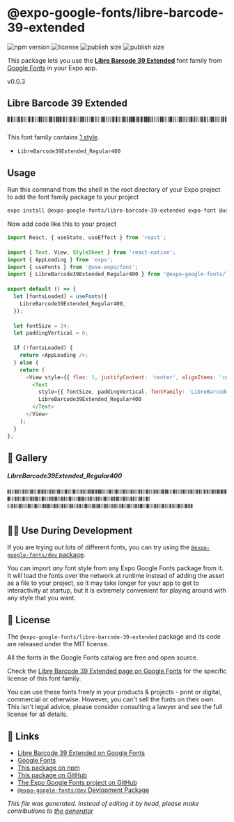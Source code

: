 # @expo-google-fonts/libre-barcode-39-extended

![npm version](https://flat.badgen.net/npm/v/@expo-google-fonts/libre-barcode-39-extended)
![license](https://flat.badgen.net/github/license/expo/google-fonts)
![publish size](https://flat.badgen.net/packagephobia/install/@expo-google-fonts/libre-barcode-39-extended)
![publish size](https://flat.badgen.net/packagephobia/publish/@expo-google-fonts/libre-barcode-39-extended)

This package lets you use the [**Libre Barcode 39 Extended**](https://fonts.google.com/specimen/Libre+Barcode+39+Extended) font family from [Google Fonts](https://fonts.google.com/) in your Expo app.

v0.0.3

## Libre Barcode 39 Extended

![Libre Barcode 39 Extended](./font-family.png)

This font family contains [1 style](#gallery).

- `LibreBarcode39Extended_Regular400`

## Usage

Run this command from the shell in the root directory of your Expo project to add the font family package to your project
```sh
expo install @expo-google-fonts/libre-barcode-39-extended expo-font @use-expo/font
```

Now add code like this to your project
```js
import React, { useState, useEffect } from 'react';

import { Text, View, StyleSheet } from 'react-native';
import { AppLoading } from 'expo';
import { useFonts } from '@use-expo/font';
import { LibreBarcode39Extended_Regular400 } from '@expo-google-fonts/libre-barcode-39-extended';

export default () => {
  let [fontsLoaded] = useFonts({
    LibreBarcode39Extended_Regular400,
  });

  let fontSize = 24;
  let paddingVertical = 6;

  if (!fontsLoaded) {
    return <AppLoading />;
  } else {
    return (
      <View style={{ flex: 1, justifyContent: 'center', alignItems: 'center' }}>
        <Text
          style={{ fontSize, paddingVertical, fontFamily: 'LibreBarcode39Extended_Regular400' }}>
          LibreBarcode39Extended_Regular400
        </Text>
      </View>
    );
  }
};

```

## 🔡 Gallery

##### LibreBarcode39Extended_Regular400
![LibreBarcode39Extended_Regular400](./edfdd0513a19347cac4818ed891b4a30a77b1e694da00c3a0e6a1cb397e33c77.ttf.png)


## 👩‍💻 Use During Development

If you are trying out lots of different fonts, you can try using the [`@expo-google-fonts/dev` package](https://github.com/expo/google-fonts/tree/master/font-packages/dev#readme).

You can import *any* font style from any Expo Google Fonts package from it. It will load the fonts
over the network at runtime instead of adding the asset as a file to your project, so it may take longer
for your app to get to interactivity at startup, but it is extremely convenient
for playing around with any style that you want.

## 📖 License

The `@expo-google-fonts/libre-barcode-39-extended` package and its code are released under the MIT license.

All the fonts in the Google Fonts catalog are free and open source.

Check the [Libre Barcode 39 Extended page on Google Fonts](https://fonts.google.com/specimen/Libre+Barcode+39+Extended) for the specific license of this font family.

You can use these fonts freely in your products & projects - print or digital, commercial or otherwise. However, you can't sell the fonts on their own. This isn't legal advice, please consider consulting a lawyer and see the full license for all details.

## 🔗 Links

- [Libre Barcode 39 Extended on Google Fonts](https://fonts.google.com/specimen/Libre+Barcode+39+Extended)
- [Google Fonts](https://fonts.google.com/)
- [This package on npm](https://www.npmjs.com/package/@expo-google-fonts/libre-barcode-39-extended)
- [This package on GitHub](https://github.com/expo/google-fonts/tree/master/font-packages/libre-barcode-39-extended)
- [The Expo Google Fonts project on GitHub](https://github.com/expo/google-fonts)
- [`@expo-google-fonts/dev` Devlopment Package](https://github.com/expo/google-fonts/tree/master/font-packages/dev)


*This file was generated. Instead of editing it by head, please make contributions to [the generator](https://github.com/expo/google-fonts/tree/master/packages/generator)*
